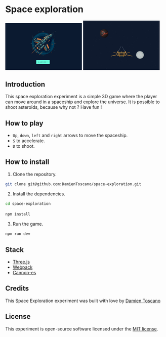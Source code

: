 # Space exploration

<p float="left">
    <img style="width: 48%;" src="https://github.com/DamienToscano/space-exploration/blob/develop/art/space_landing.png?raw=true">
    <img style="width: 48%;" src="https://github.com/DamienToscano/space-exploration/blob/develop/art/snapshot.png?raw=true">
</p>

## Introduction

This space exploration experiment is a simple 3D game where the player can move around in a spaceship and explore the universe. It is possible to shoot asteroids, because why not ? 
Have fun !

## How to play

- `Up`, `down`, `left` and `right` arrows to move the spaceship.
- `S` to accelerate.
- `D` to shoot.

## How to install

1. Clone the repository.

```bash
git clone git@github.com:DamienToscano/space-exploration.git
```

2. Install the dependencies.

```bash
cd space-exploration

npm install
```

3. Run the game.

```bash
npm run dev
```

## Stack

- [Three.js](https://threejs.org/)
- [Webpack](https://webpack.js.org/)
- [Cannon-es](https://pmndrs.github.io/cannon-es/docs/index.html)

## Credits

This Space Exploration experiment was built with love by [Damien Toscano](https://twitter.com/DamienToscano)

## License

This experiment is open-source software licensed under the [MIT license](https://opensource.org/licenses/MIT).